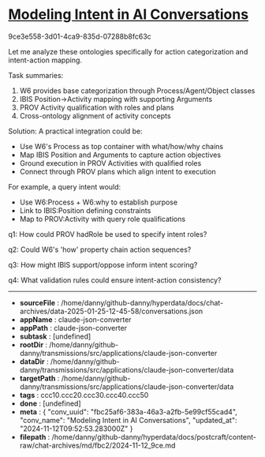 # [Modeling Intent in AI Conversations](https://claude.ai/chat/fbc25af6-383a-46a3-a2fb-5e99cf55cad4)

9ce3e558-3d01-4ca9-835d-07288b8fc63c

 Let me analyze these ontologies specifically for action categorization and intent-action mapping.

Task summaries:
1. W6 provides base categorization through Process/Agent/Object classes
2. IBIS Position->Activity mapping with supporting Arguments 
3. PROV Activity qualification with roles and plans
4. Cross-ontology alignment of activity concepts

Solution:
A practical integration could be:
- Use W6's Process as top container with what/how/why chains
- Map IBIS Position and Arguments to capture action objectives 
- Ground execution in PROV Activities with qualified roles
- Connect through PROV plans which align intent to execution

For example, a query intent would:
- Use W6:Process + W6:why to establish purpose
- Link to IBIS:Position defining constraints  
- Map to PROV:Activity with query role qualifications

q1: How could PROV hadRole be used to specify intent roles?

q2: Could W6's 'how' property chain action sequences?

q3: How might IBIS support/oppose inform intent scoring?

q4: What validation rules could ensure intent-action consistency?

---

* **sourceFile** : /home/danny/github-danny/hyperdata/docs/chat-archives/data-2025-01-25-12-45-58/conversations.json
* **appName** : claude-json-converter
* **appPath** : claude-json-converter
* **subtask** : [undefined]
* **rootDir** : /home/danny/github-danny/transmissions/src/applications/claude-json-converter
* **dataDir** : /home/danny/github-danny/transmissions/src/applications/claude-json-converter/data
* **targetPath** : /home/danny/github-danny/transmissions/src/applications/claude-json-converter/data
* **tags** : ccc10.ccc20.ccc30.ccc40.ccc50
* **done** : [undefined]
* **meta** : {
  "conv_uuid": "fbc25af6-383a-46a3-a2fb-5e99cf55cad4",
  "conv_name": "Modeling Intent in AI Conversations",
  "updated_at": "2024-11-12T09:52:53.283000Z"
}
* **filepath** : /home/danny/github-danny/hyperdata/docs/postcraft/content-raw/chat-archives/md/fbc2/2024-11-12_9ce.md